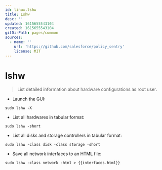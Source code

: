 ```yaml
---
id: linux.lshw
title: Lshw
desc: ''
updated: 1615655543104
created: 1615655543104
gitDirPath: pages/common
sources:
  - name: ''
    url: 'https://github.com/salesforce/policy_sentry'
    license: MIT
---
```

# lshw

> List detailed information about hardware configurations as root user.

- Launch the GUI:

`sudo lshw -X`

- List all hardwares in tabular format:

`sudo lshw -short`

- List all disks and storage controllers in tabular format:

`sudo lshw -class disk -class storage -short`

- Save all network interfaces to an HTML file:

`sudo lshw -class network -html > {{interfaces.html}}`

